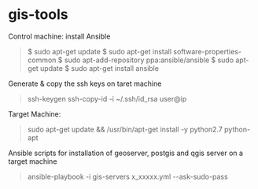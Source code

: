 # gis-tools
Control machine:
install Ansible
> $ sudo apt-get update
> $ sudo apt-get install software-properties-common
> $ sudo apt-add-repository ppa:ansible/ansible
> $ sudo apt-get update
> $ sudo apt-get install ansible

Generate & copy the ssh keys on taret machine
> ssh-keygen
> ssh-copy-id -i ~/.ssh/id_rsa user@ip

Target Machine:
> sudo apt-get update && /usr/bin/apt-get install -y python2.7 python-apt

Ansible scripts for installation of geoserver, postgis and qgis server on a target machine
>  ansible-playbook -i gis-servers x_xxxxx.yml  --ask-sudo-pass
